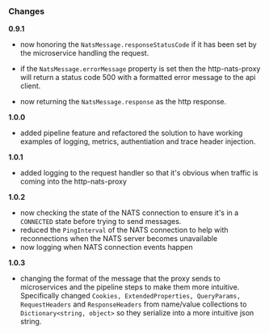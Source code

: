 ### Changes

**0.9.1**

* now honoring the `NatsMessage.responseStatusCode` if it has been set by the microservice handling the request.

* if the `NatsMessage.errorMessage` property is set then the http-nats-proxy will return a status code 500 with a formatted error message to the api client.

* now returning the `NatsMessage.response` as the http response.

**1.0.0**

* added pipeline feature and refactored the solution to have working examples of logging, metrics, authentiation and trace header injection.

**1.0.1**

* added logging to the request handler so that it's obvious when traffic is coming into the http-nats-proxy


**1.0.2**

* now checking the state of the NATS connection to ensure it's in a `CONNECTED` state before trying to send messages.
* reduced the `PingInterval` of the NATS connection to help with reconnections when the NATS server becomes unavailable
* now logging when NATS connection events happen

**1.0.3**

* changing the format of the message that the proxy sends to microservices and the pipeline steps to make them more intuitive. Specifically changed `Cookies, ExtendedProperties, QueryParams, RequestHeaders` and `ResponseHeaders` from name/value collections to `Dictionary<string, object>` so they serialize into a more intuitive json string.
